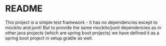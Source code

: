 <!-- SPDX-License-Identifier: MIT --->
README
======
This project is a simple test framework - it has no dependencies except to mockito and junit!
But to provide the same mockito/junit dependencies as in other java projects (which are spring boot projects)
we have defined it as a spring boot project in setup.gradle as well.